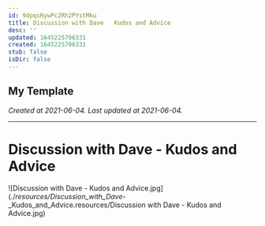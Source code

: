 ```yaml
---
id: 9dpqsRywPc2Rh2PYstMku
title: Discussion with Dave   Kudos and Advice
desc: ''
updated: 1645225706331
created: 1645225706331
stub: false
isDir: false
---
```

My Template
---

_Created at 2021-06-04._
_Last updated at 2021-06-04._




---

# Discussion with Dave - Kudos and Advice


![Discussion with Dave - Kudos and Advice.jpg](./_resources/Discussion_with_Dave_-_Kudos_and_Advice.resources/Discussion with Dave - Kudos and Advice.jpg)

